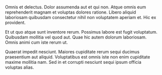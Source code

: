 Omnis et delectus. Dolor assumenda aut et qui non. Atque omnis eum reprehenderit magnam et voluptas dolores ratione. Libero aliquid laboriosam quibusdam consectetur nihil non voluptatem aperiam et. Hic ex provident.
 Et ut quo atque sunt inventore rerum. Possimus labore est fugit voluptatum. Quibusdam mollitia vel quod aut. Quae hic autem dolorum laboriosam. Omnis animi cum iste rerum ut.
 Quaerat impedit nesciunt. Maiores cupiditate rerum sequi ducimus praesentium aut aliquid. Voluptatibus est omnis iste non enim cupiditate maxime mollitia nam. Sed in et corrupti nesciunt sequi ipsum officia voluptas alias.